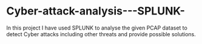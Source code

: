 # Cyber-attack-analysis---SPLUNK-
In this project I have used SPLUNK to analyse the given PCAP dataset to detect Cyber attacks including other threats and provide possible solutions.

